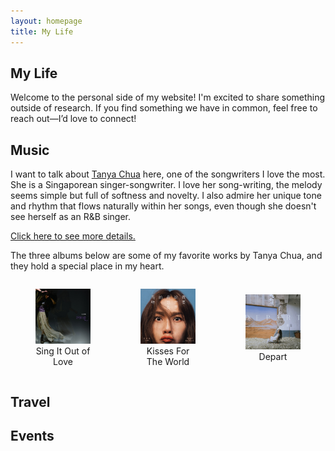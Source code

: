 ```yaml
---
layout: homepage
title: My Life
---
```


## My Life
Welcome to the personal side of my website! I'm excited to share something outside of research. If you find something we have in common, feel free to reach out—I’d love to connect!

## Music

I want to talk about [Tanya Chua](https://en.wikipedia.org/wiki/Tanya_Chua) here, one of the songwriters I love the most. She is a Singaporean singer-songwriter. I love her song-writing, the melody seems simple but full of softness and novelty. I also admire her unique tone and rhythm that flows naturally within her songs, even though she doesn't see herself as an R&B singer. 

[Click here to see more details.](tanyachua.md)

The three albums below are some of my favorite works by Tanya Chua, and they hold a special place in my heart.

<div style="display: flex; justify-content: space-between; align-items: center; text-align: center;">
  <figure style="width: 30%;">
    <img src="assets/img/shuodaoai.jpg" alt="Album cover of Tanya Chua's 'Sing It Out of Love'" style="width: 100%;"/>
    <figcaption>Sing It Out of Love</figcaption>
  </figure>
  <figure style="width: 30%;">
    <img src="assets/img/shiwen.jpg" alt="Album cover of Tanya Chua's 'Kisses For The World'" style="width: 100%;"/>
    <figcaption>Kisses For The World</figcaption>
  </figure>
  <figure style="width: 30%;">
    <img src="assets/img/depart.jpg" alt="Album cover of Tanya Chua's 'Depart'" style="width: 100%;"/>
    <figcaption>Depart</figcaption>
  </figure>
</div>



## Travel


## Events
